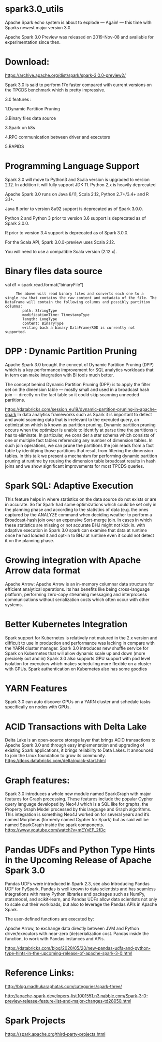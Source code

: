 # spark3.0_utils
Apache Spark echo system is about to explode — Again! — this time with Sparks newest major version 3.0.

Apache Spark 3.0 Preview was released on 2019-Nov-08 and available for experimentation since then.

# Download: 
   https://archive.apache.org/dist/spark/spark-3.0.0-preview2/


Spark 3.0 is said to perform 17x faster compared with current versions on the TPCDS benchmark which is pretty impressive.

3.0 features :
 
 1.Dynamic Partition Pruning
 
 3.Binary files data source
 
 3.Spark on k8s
  
 4.RPC communication between driver and executors
 
 5.RAPIDS
 
 


# Programming Language Support
  Spark 3.0 will move to Python3 and Scala version is upgraded to version 2.12. In addition it will fully support JDK 11. Python 2.x is heavily deprecated

  Apache Spark 3.0 runs on Java 8/11, Scala 2.12, Python 2.7+/3.4+ and R 3.1+.

  Java 8 prior to version 8u92 support is deprecated as of Spark 3.0.0.

  Python 2 and Python 3 prior to version 3.6 support is deprecated as of Spark 3.0.0.

  R prior to version 3.4 support is deprecated as of Spark 3.0.0.

  For the Scala API, Spark 3.0.0-preview uses Scala 2.12.

  You will need to use a compatible Scala version (2.12.x).
  

# Binary files data source
  val df = spark.read.format(“binaryFile”)
```        
     The above will read binary files and converts each one to a single row that contains the raw content and metadata of the file. The DataFrame will contain the following columns and possibly partition columns:
        path: StringType
        modificationTime: TimestampType
        length: LongType
        content: BinaryType
        writing back a binary DataFrame/RDD is currently not supported.
```

# DPP : Dynamic Partition Pruning
 Apache Spark 3.0 brought the concept of Dynamic Partition Pruning (DPP) which is a key performance improvement for SQL analytics workloads that in term can make integration with BI tools much better.

 The concept behind Dynamic Partition Pruning (DPP) is to apply the filter set on the dimension table — mostly small and used in a broadcast hash join — directly on the fact table so it could skip scanning unneeded partitions.

 https://databricks.com/session_eu19/dynamic-partition-pruning-in-apache-spark
 In data analytics frameworks such as Spark it is important to detect and avoid scanning data that is irrelevant to the executed query, an optimization which is known as partition pruning. Dynamic partition pruning occurs when the optimizer is unable to identify at parse time the partitions it has to eliminate. In particular, we consider a star schema which consists of one or multiple fact tables referencing any number of dimension tables.
  In such join operations, we can prune the partitions the join reads from a fact table by identifying those partitions that result from filtering the dimension tables. In this talk we present a mechanism for performing dynamic partition pruning at runtime by reusing the dimension table broadcast results in hash joins and we show significant improvements for most TPCDS queries.


# Spark SQL: Adaptive Execution
  This feature helps in where statistics on the data source do not exists or are in accurate. So far Spark had some optimizations which could be set only in the planning phase and according to the statistics of data (e.g. the ones captured by the ANALYZE command when deciding weather to perform a Broadcast-hash join over an expensive Sort-merge join. In cases in which these statistics are missing or not accurate BHJ might not kick in. with adaptive execution in Spark 3.0 spark can examine that data at runtime once he had loaded it and opt-in to BHJ at runtime even it could not detect it on the planning phase.
  
# Growing integration with Apache Arrow data format
  Apache Arrow: Apache Arrow is an in-memory columnar data structure for efficient analytical operations. Its has benefits like being cross-language platform, performing zero-copy streaming messaging and interprocess communications without serialization costs which often occur with other systems.

# Better Kubernetes Integration
  Spark support for Kubernetes is relatively not matured in the 2.x version and difficult to use in production and performance was lacking in compare with the YARN cluster manager. Spark 3.0 introduces new shuffle service for Spark on Kubernetes that will allow dynamic scale up and down (more precisely out and in)
  Spark 3.0 also supports GPU support with pod level isolation for executors which makes scheduling more flexible on a cluster with GPUs. Spark authentication on Kubernetes also has some goodies
  
# YARN Features
  Spark 3.0 can auto discover GPUs on a YARN cluster and schedule tasks specifically on nodes with GPUs.    
   
# ACID Transactions with Delta Lake
   Delta Lake is an open-source storage layer that brings ACID transactions to Apache Spark 3.0 and through easy implementation and upgrading of existing Spark applications, it brings reliability to Data Lakes. It announced to join the Linux foundation to grow its community.
   https://docs.databricks.com/delta/quick-start.html

# Graph features:
  Spark 3.0 introduces a whole new module named SparkGraph with major features for Graph processing. 
  These features include the popular Cypher query language developed by Neo4J which is a SQL like for graphs, the Property Graph Model processed by this language and Graph algorithms. This integration is something Neo4J worked on for several years and it’s named Morpheus (formerly named Cypher for Spark) but as said will be named SparkGraph inside the spark components.
  https://www.youtube.com/watch?v=mEYvEF_2fDc

# Pandas UDFs and Python Type Hints in the Upcoming Release of Apache Spark 3.0
 Pandas UDFs were introduced in Spark 2.3, see also Introducing Pandas UDF for PySpark. Pandas is well known to data scientists and has seamless integrations with many Python libraries and packages such as NumPy, statsmodel, and scikit-learn, and Pandas UDFs allow data scientists not only to scale out their workloads, but also to leverage the Pandas APIs in Apache Spark.

 The user-defined functions are executed by:

 Apache Arrow, to exchange data directly between JVM and Python driver/executors with near-zero (de)serialization cost.
Pandas inside the function, to work with Pandas instances and APIs.

 https://databricks.com/blog/2020/05/20/new-pandas-udfs-and-python-type-hints-in-the-upcoming-release-of-apache-spark-3-0.html 
 
 # Reference Links:
   http://blog.madhukaraphatak.com/categories/spark-three/
   
   http://apache-spark-developers-list.1001551.n3.nabble.com/Spark-3-0-preview-release-feature-list-and-major-changes-td28050.html
   
   # Spark Projects
   https://spark.apache.org/third-party-projects.html
   
  
    
